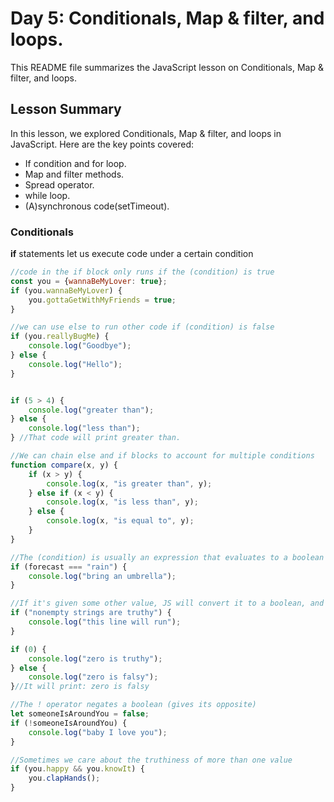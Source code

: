 # Day 5: Conditionals, Map & filter, and loops.

This README file summarizes the JavaScript lesson on Conditionals, Map & filter, and loops.

## Lesson Summary

In this lesson, we explored Conditionals, Map & filter, and loops in JavaScript. Here are the key points covered:

- If condition and for loop.
- Map and filter methods.
- Spread operator.
- while loop.
- (A)synchronous code(setTimeout).

### Conditionals

**if** statements let us execute code under a certain condition

```javascript
//code in the if block only runs if the (condition) is true
const you = {wannaBeMyLover: true};
if (you.wannaBeMyLover) {
    you.gottaGetWithMyFriends = true;
}

//we can use else to run other code if (condition) is false
if (you.reallyBugMe) {
    console.log("Goodbye");
} else {
    console.log("Hello");
}


if (5 > 4) {
    console.log("greater than");
} else {
    console.log("less than");
} //That code will print greater than.

//We can chain else and if blocks to account for multiple conditions
function compare(x, y) {
    if (x > y) {
        console.log(x, "is greater than", y);
    } else if (x < y) {
        console.log(x, "is less than", y);
    } else {
        console.log(x, "is equal to", y);
    }
}

//The (condition) is usually an expression that evaluates to a boolean
if (forecast === "rain") {
    console.log("bring an umbrella");
}

//If it's given some other value, JS will convert it to a boolean, and decide based on its "truthiness"
if ("nonempty strings are truthy") {
    console.log("this line will run");
}

if (0) {
    console.log("zero is truthy");
} else {
    console.log("zero is falsy");
}//It will print: zero is falsy

//The ! operator negates a boolean (gives its opposite)
let someoneIsAroundYou = false; 
if (!someoneIsAroundYou) {
    console.log("baby I love you");
}

//Sometimes we care about the truthiness of more than one value
if (you.happy && you.knowIt) {
    you.clapHands();
}
```
